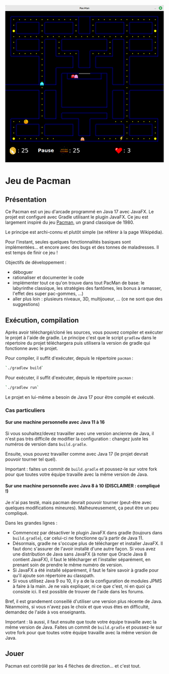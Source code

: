 ![Logo du projet](banniere.png)

# Jeu de Pacman

## Présentation

Ce Pacman est un jeu d'arcade programmé en Java 17 avec JavaFX. Le projet est configuré avec Gradle utilisant le plugin JavaFX. Ce jeu est largement inspiré du jeu [Pacman](https://fr.wikipedia.org/wiki/Pac-Man), un grand classique de 1980.

Le principe est archi-connu et plutôt simple (se référer à la page Wikipédia).
 
Pour l'instant, seules quelques fonctionnalités basiques sont implémentées... et encore avec des bugs et des tonnes de maladresses. Il est temps de finir ce jeu !

Objectifs de développement :

- déboguer
- rationaliser et documenter le code
- implémenter tout ce qu'on trouve dans tout PacMan de base: le labyrinthe classique, les stratégies des fantômes, les bonus à ramasser, l'effet des super pac-gommes, ...)
- aller plus loin : plusieurs niveaux, 3D, multijoueur, ... (ce ne sont que des suggestions)

## Exécution, compilation

Après avoir téléchargé/cloné les sources, vous pouvez compiler et exécuter le projet à l'aide de gradle.
Le principe c'est que le script `gradlew` dans le répertoire du projet téléchargera puis utilisera la version de gradle qui fonctionne avec le projet.

Pour compiler, il suffit d'exécuter, depuis le répertoire `pacman` :

```bash
`./gradlew build`
```

Pour exécuter, il suffit d'exécuter, depuis le répertoire `pacman` :

```bash
`./gradlew run`
```

Le projet en lui-même a besoin de Java 17 pour être compilé et exécuté.

### Cas particuliers

#### Sur une machine personnelle avec Java 11 à 16

Si vous souhaitez/devez travailler avec une version ancienne de Java, il n'est pas très difficile de modifier la configuration : changez juste les numéros de version dans `build.gradle`.

Ensuite, vous pouvez travailler comme avec Java 17 (le projet devrait pouvoir tourner tel quel).

Important : faites un commit de `build.gradle` et poussez-le sur votre fork pour que toutes votre équipe travaille avec la même version de Java.

#### Sur une machine personnelle avec Java 8 à 10 (DISCLAIMER : compliqué !)

Je n'ai pas testé, mais pacman devrait pouvoir tourner (peut-être avec quelques modifications mineures). Malheureusement, ça peut être un peu compliqué.

Dans les grandes lignes :

- Commencez par désactiver le plugin JavaFX dans gradle (toujours dans `build.gradle`), car celui-ci ne fonctionne qu'à partir de Java 11. 
- Désormais, gradle ne s'occupe plus de télécharger et installer JavaFX. Il faut donc s'assurer de l'avoir installé d'une autre façon. Si vous avez une distribution de Java sans JavaFX (à noter que Oracle Java 8 contient JavaFX), il faut le télécharger et l'installer séparément, en prenant soin de prendre le même numéro de version.
- Si JavaFX a été installé séparément, il faut le faire savoir à gradle pour qu'il ajoute son répertoire au classpath.
- Si vous utilisez Java 9 ou 10, il y a de la configuration de modules JPMS à faire à la main. Je ne vais expliquer, ni ce que c'est, ni en quoi ça consiste ici. Il est possible de trouver de l'aide dans les forums.

Bref, il est grandement conseillé d'utiliser une version plus récente de Java. Néanmoins, si vous n'avez pas le choix et que vous êtes en difficulté, demandez de l'aide à vos enseignants.

Important : là aussi, il faut ensuite que toute votre équipe travaille avec la même version de Java. Faites un commit de `build.gradle` et poussez-le sur votre fork pour que toutes votre équipe travaille avec la même version de Java.

## Jouer

Pacman est contrôlé par les 4 flèches de direction... et c'est tout.
